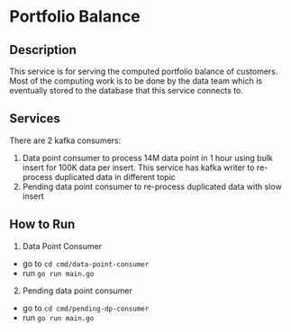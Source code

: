 # Portfolio Balance

## Description

This service is for serving the computed portfolio balance of customers.
Most of the computing work is to be done by the data team which is eventually stored to
the database that this service connects to.

## Services
There are 2 kafka consumers:
1. Data point consumer to process 14M data point in 1 hour using bulk insert for 100K data per insert. This service has kafka writer to re-process duplicated data in different topic
2. Pending data point consumer to re-process duplicated data with slow insert

## How to Run
1. Data Point Consumer
- go to `cd cmd/data-point-consumer`
- run `go run main.go`
2. Pending data point consumer
- go to `cd cmd/pending-dp-consumer`
- run `go run main.go`